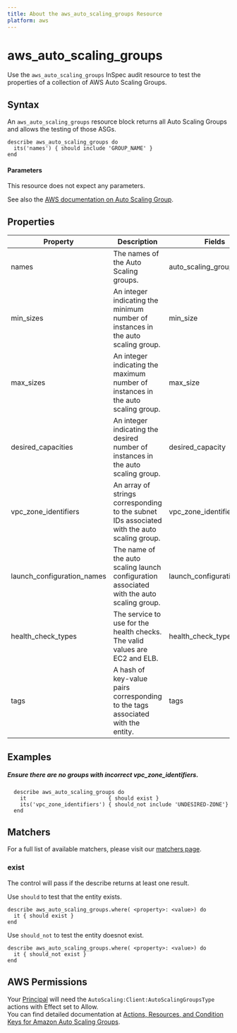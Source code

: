 ```yaml
---
title: About the aws_auto_scaling_groups Resource
platform: aws
---
```


# aws_auto_scaling_groups

Use the `aws_auto_scaling_groups` InSpec audit resource to test the properties of a collection of AWS Auto Scaling Groups.

## Syntax

An `aws_auto_scaling_groups` resource block returns all Auto Scaling Groups and allows the testing of those ASGs.

    describe aws_auto_scaling_groups do
      its('names') { should include 'GROUP_NAME' }
    end
    
#### Parameters

This resource does not expect any parameters.

See also the [AWS documentation on Auto Scaling Group](https://docs.aws.amazon.com/autoscaling/ec2/userguide/AutoScalingGroup.html).

## Properties

| Property | Description | Fields |
| ---  | --- | --- |
| names  | The names of the Auto Scaling groups. | auto_scaling_group_name |
| min_sizes | An integer indicating the minimum number of instances in the auto scaling group. | min_size |
| max_sizes | An integer indicating the maximum number of instances in the auto scaling group. | max_size |
| desired_capacities | An integer indicating the desired  number of instances in the auto scaling group. | desired_capacity |
| vpc_zone_identifiers | An array of strings corresponding to the subnet IDs associated with the auto scaling group. | vpc_zone_identifier |
| launch_configuration_names | The name of the auto scaling launch configuration associated with the auto scaling group. | launch_configuration_name |
| health_check_types | The service to use for the health checks. The valid values are EC2 and ELB. | health_check_type |
| tags | A hash of key-value pairs corresponding to the tags associated with the entity. | tags |

## Examples

##### Ensure there are no groups with incorrect vpc_zone_identifiers.
      describe aws_auto_scaling_groups do
        it                          { should exist }
        its('vpc_zone_identifiers') { should_not include 'UNDESIRED-ZONE'}
      end

## Matchers

For a full list of available matchers, please visit our [matchers page](https://www.inspec.io/docs/reference/matchers/).

### exist

The control will pass if the describe returns at least one result.

Use `should` to test that the entity exists.

    describe aws_auto_scaling_groups.where( <property>: <value>) do
      it { should exist }
    end

Use `should_not` to test the entity doesnot exist.

    describe aws_auto_scaling_groups.where( <property>: <value>) do
      it { should_not exist }
    end
    
## AWS Permissions

Your [Principal](https://docs.aws.amazon.com/IAM/latest/UserGuide/intro-structure.html#intro-structure-principal) will need the `AutoScaling:Client:AutoScalingGroupsType` actions with Effect set to Allow.  
You can find detailed documentation at [Actions, Resources, and Condition Keys for Amazon Auto Scaling Groups](https://docs.aws.amazon.com/autoscaling/ec2/userguide/control-access-using-iam.html).
